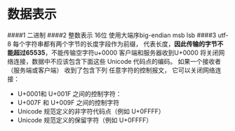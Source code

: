数据表示
=

####1 二进制
####2 整数表示
16位 使用大端序big-endian  msb lsb
####3 utf-8
每个字符串都有两个字节的长度字段作为前缀， 代表长度，**因此传输的字节不能超过65535**，不能传输空字符u+0000 客户端和服务器收到U+0000 将关闭网络连接，数据中不应该包含下面这些 Unicode 代码点的编码。 如果一个接收者（服务端或客户端） 收到了包含下列
任意字符的控制报文， 它可以关闭网络连接：

- U+0001和 U+001F 之间的控制字符：
- U+007F 和 U+009F 之间的控制字符
- Unicode 规范定义的非字符代码点（例如 U+0FFFF）
- Unicode 规范定义的保留字符（例如 U+0FFFF）
####